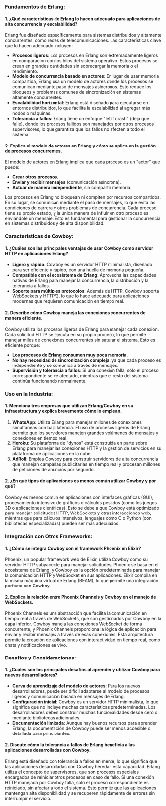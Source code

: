 ### Fundamentos de Erlang:

#### 1. ¿Qué características de Erlang lo hacen adecuado para aplicaciones de alta concurrencia y escalabilidad?

Erlang fue diseñado específicamente para sistemas distribuidos y altamente concurrentes, como redes de telecomunicaciones. Las características clave que lo hacen adecuado incluyen:
- **Procesos ligeros**: Los procesos en Erlang son extremadamente ligeros en comparación con los hilos del sistema operativo. Estos procesos se crean en grandes cantidades sin sobrecargar la memoria o el rendimiento.
- **Modelo de concurrencia basado en actores**: En lugar de usar memoria compartida, Erlang usa un modelo de actores donde los procesos se comunican mediante paso de mensajes asíncronos. Esto reduce los bloqueos y problemas comunes de sincronización en sistemas altamente concurrentes.
- **Escalabilidad horizontal**: Erlang está diseñado para ejecutarse en entornos distribuidos, lo que facilita la escalabilidad al agregar más nodos o máquinas.
- **Tolerancia a fallos**: Erlang tiene un enfoque "let it crash" (deja que falle), donde los procesos fallidos son manejados por otros procesos supervisores, lo que garantiza que los fallos no afecten a todo el sistema.

#### 2. Explica el modelo de actores en Erlang y cómo se aplica en la gestión de procesos concurrentes.

El modelo de actores en Erlang implica que cada proceso es un "actor" que puede:
- **Crear otros procesos**.
- **Enviar y recibir mensajes** (comunicación asíncrona).
- **Actuar de manera independiente**, sin compartir memoria.

Los procesos en Erlang no bloquean ni compiten por recursos compartidos. En su lugar, se comunican mediante el paso de mensajes, lo que evita las condiciones de carrera y otros problemas de concurrencia. Cada proceso tiene su propio estado, y la única manera de influir en otro proceso es enviándole un mensaje. Esto es fundamental para gestionar la concurrencia en sistemas distribuidos y de alta disponibilidad.

### Características de Cowboy:

#### 1. ¿Cuáles son las principales ventajas de usar Cowboy como servidor HTTP en aplicaciones Erlang?

- **Ligero y rápido**: Cowboy es un servidor HTTP minimalista, diseñado para ser eficiente y rápido, con una huella de memoria pequeña.
- **Compatible con el ecosistema de Erlang**: Aprovecha las capacidades nativas de Erlang para manejar la concurrencia, la distribución y la tolerancia a fallos.
- **Soporte para múltiples protocolos**: Además de HTTP, Cowboy soporta WebSockets y HTTP/2, lo que lo hace adecuado para aplicaciones modernas que requieren comunicación en tiempo real.

#### 2. Describe cómo Cowboy maneja las conexiones concurrentes de manera eficiente.

Cowboy utiliza los procesos ligeros de Erlang para manejar cada conexión. Cada solicitud HTTP se ejecuta en su propio proceso, lo que permite manejar miles de conexiones concurrentes sin saturar el sistema. Esto es eficiente porque:
- **Los procesos de Erlang consumen muy poca memoria**.
- **No hay necesidad de sincronización compleja**, ya que cada proceso es independiente y se comunica a través de mensajes.
- **Supervisión y tolerancia a fallos**: Si una conexión falla, sólo el proceso correspondiente se ve afectado, mientras que el resto del sistema continúa funcionando normalmente.

### Uso en la Industria:

#### 1. Menciona tres empresas que utilizan Erlang/Cowboy en su infraestructura y explica brevemente cómo lo emplean.

1. **WhatsApp**: Utiliza Erlang para manejar millones de conexiones simultáneas con baja latencia. El uso de procesos ligeros de Erlang permite que los servidores manejen grandes volúmenes de mensajes y conexiones en tiempo real.
2. **Heroku**: Su plataforma de "dynos" está construida en parte sobre Erlang para manejar las conexiones HTTP y la gestión de servicios en su plataforma de aplicaciones en la nube.
3. **AdRoll**: Emplea Cowboy para construir servidores de alta concurrencia que manejan campañas publicitarias en tiempo real y procesan millones de peticiones de anuncios por segundo.

#### 2. ¿En qué tipos de aplicaciones es menos común utilizar Cowboy y por qué?

Cowboy es menos común en aplicaciones con interfaces gráficas (GUI), procesamiento intensivo de gráficos o cálculos pesados (como los juegos 3D o aplicaciones científicas). Esto se debe a que Cowboy está optimizado para manejar solicitudes HTTP, WebSockets y otras interacciones web, mientras que para cálculos intensivos, lenguajes como C o Python (con bibliotecas especializadas) pueden ser más adecuados.

### Integración con Otros Frameworks:

#### 1. ¿Cómo se integra Cowboy con el framework Phoenix en Elixir?

Phoenix, un popular framework web de Elixir, utiliza Cowboy como su servidor HTTP subyacente para manejar solicitudes. Phoenix se basa en el ecosistema de Erlang, y Cowboy es la opción predeterminada para manejar la comunicación HTTP y WebSocket en sus aplicaciones. Elixir compila en la misma máquina virtual de Erlang (BEAM), lo que permite una integración perfecta con Cowboy.

#### 2. Explica la relación entre Phoenix Channels y Cowboy en el manejo de WebSockets.

Phoenix Channels es una abstracción que facilita la comunicación en tiempo real a través de WebSockets, que son gestionados por Cowboy en la capa inferior. Cowboy maneja las conexiones WebSocket de forma concurrente, y Phoenix Channels proporciona la lógica de aplicación para enviar y recibir mensajes a través de esas conexiones. Esta arquitectura permite la creación de aplicaciones con interactividad en tiempo real, como chats y notificaciones en vivo.

### Desafíos y Consideraciones:

#### 1. ¿Cuáles son los principales desafíos al aprender y utilizar Cowboy para nuevos desarrolladores?

- **Curva de aprendizaje del modelo de actores**: Para los nuevos desarrolladores, puede ser difícil adaptarse al modelo de procesos ligeros y comunicación basada en mensajes de Erlang.
- **Configuración inicial**: Cowboy es un servidor HTTP minimalista, lo que significa que no incluye muchas características predeterminadas. Los desarrolladores deben construir muchas funcionalidades desde cero o mediante bibliotecas adicionales.
- **Documentación limitada**: Aunque hay buenos recursos para aprender Erlang, la documentación de Cowboy puede ser menos accesible o detallada para principiantes.

#### 2. Discute cómo la tolerancia a fallos de Erlang beneficia a las aplicaciones desarrolladas con Cowboy.

Erlang está diseñado con tolerancia a fallos en mente, lo que significa que las aplicaciones desarrolladas con Cowboy heredan esta capacidad. Erlang utiliza el concepto de supervisores, que son procesos especiales encargados de reiniciar otros procesos en caso de fallo. Si una conexión HTTP manejada por Cowboy falla, solo el proceso correspondiente es reiniciado, sin afectar a todo el sistema. Esto permite que las aplicaciones mantengan alta disponibilidad y se recuperen rápidamente de errores sin interrumpir el servicio.

